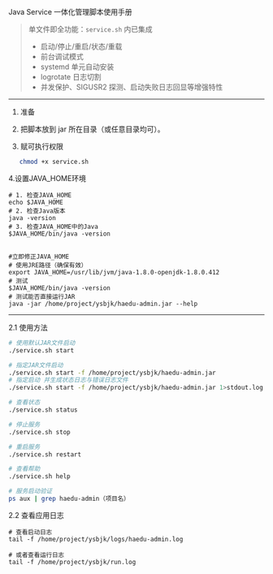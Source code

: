 Java Service 一体化管理脚本使用手册

> 单文件即全功能：`service.sh` 内已集成  
>
> - 启动/停止/重启/状态/重载  
> - 前台调试模式  
> - systemd 单元自动安装  
> - logrotate 日志切割  
> - 并发保护、SIGUSR2 探测、启动失败日志回显等增强特性  

---

1. 准备

2. 把脚本放到 jar 所在目录（或任意目录均可）。
3. 赋可执行权限  

```bash
   chmod +x service.sh
```

4.设置JAVA_HOME环境

```shell
# 1. 检查JAVA_HOME
echo $JAVA_HOME
# 2. 检查Java版本
java -version
# 3. 检查JAVA_HOME中的Java
$JAVA_HOME/bin/java -version


#立即修正JAVA_HOME
# 使用JRE路径（确保有效）
export JAVA_HOME=/usr/lib/jvm/java-1.8.0-openjdk-1.8.0.412
# 测试
$JAVA_HOME/bin/java -version
# 测试能否直接运行JAR
java -jar /home/project/ysbjk/haedu-admin.jar --help
```

---

2.1 使用方法

```bash
# 使用默认JAR文件启动
./service.sh start

# 指定JAR文件启动
./service.sh start -f /home/project/ysbjk/haedu-admin.jar
# 指定启动 并生成状态日志与错误日志文件
./service.sh start -f /home/project/ysbjk/haedu-admin.jar 1>stdout.log 2>stderr.log

# 查看状态
./service.sh status

# 停止服务
./service.sh stop

# 重启服务
./service.sh restart

# 查看帮助
./service.sh help

# 服务启动验证
ps aux | grep haedu-admin（项目名）
```

2.2 查看应用日志

```shell
# 查看启动日志
tail -f /home/project/ysbjk/logs/haedu-admin.log

# 或者查看运行日志
tail -f /home/project/ysbjk/run.log
```
